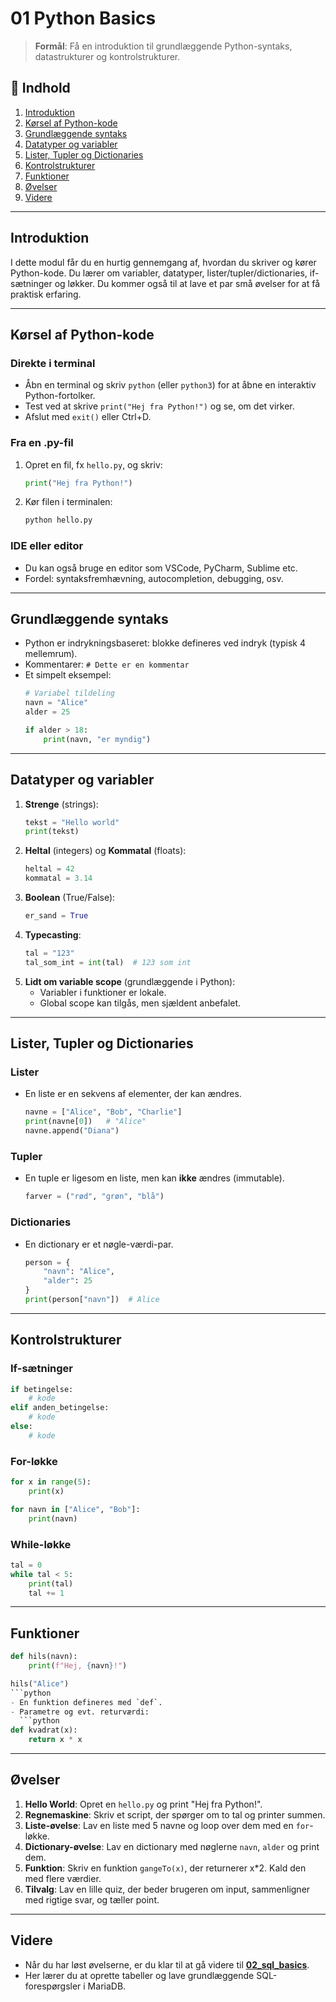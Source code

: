 # 01 Python Basics

> **Formål**: Få en introduktion til grundlæggende Python-syntaks, datastrukturer og kontrolstrukturer.

## 📝 Indhold
1. [Introduktion](#introduktion)
2. [Kørsel af Python-kode](#kørsel-af-python-kode)
3. [Grundlæggende syntaks](#grundlæggende-syntaks)
4. [Datatyper og variabler](#datatyper-og-variabler)
5. [Lister, Tupler og Dictionaries](#lister-tupler-og-dictionaries)
6. [Kontrolstrukturer](#kontrolstrukturer)
7. [Funktioner](#funktioner)
8. [Øvelser](#øvelser)
9. [Videre](#videre)

---

## Introduktion
I dette modul får du en hurtig gennemgang af, hvordan du skriver og kører Python-kode. Du lærer om variabler, datatyper, lister/tupler/dictionaries, if-sætninger og løkker. Du kommer også til at lave et par små øvelser for at få praktisk erfaring.

---

## Kørsel af Python-kode
### Direkte i terminal
- Åbn en terminal og skriv `python` (eller `python3`) for at åbne en interaktiv Python-fortolker.
- Test ved at skrive `print("Hej fra Python!")` og se, om det virker.
- Afslut med `exit()` eller Ctrl+D.

### Fra en .py-fil
1. Opret en fil, fx `hello.py`, og skriv:
   ```python
   print("Hej fra Python!")
   ```
2. Kør filen i terminalen:
   ```bash
   python hello.py
   ```

### IDE eller editor
- Du kan også bruge en editor som VSCode, PyCharm, Sublime etc.
- Fordel: syntaksfremhævning, autocompletion, debugging, osv.

---

## Grundlæggende syntaks
- Python er indrykningsbaseret: blokke defineres ved indryk (typisk 4 mellemrum).
- Kommentarer: `# Dette er en kommentar`
- Et simpelt eksempel:
  ```python
  # Variabel tildeling
  navn = "Alice"
  alder = 25

  if alder > 18:
      print(navn, "er myndig")
  ```

---

## Datatyper og variabler

1. **Strenge** (strings):
   ```python
   tekst = "Hello world"
   print(tekst)
   ```
2. **Heltal** (integers) og **Kommatal** (floats):
   ```python
   heltal = 42
   kommatal = 3.14
   ```
3. **Boolean** (True/False):
   ```python
   er_sand = True
   ```
4. **Typecasting**:
   ```python
   tal = "123"
   tal_som_int = int(tal)  # 123 som int
   ```
5. **Lidt om variable scope** (grundlæggende i Python):
   - Variabler i funktioner er lokale.
   - Global scope kan tilgås, men sjældent anbefalet.

---

## Lister, Tupler og Dictionaries

### Lister
- En liste er en sekvens af elementer, der kan ændres.
  ```python
  navne = ["Alice", "Bob", "Charlie"]
  print(navne[0])   # "Alice"
  navne.append("Diana")
  ```

### Tupler
- En tuple er ligesom en liste, men kan **ikke** ændres (immutable).
  ```python
  farver = ("rød", "grøn", "blå")
  ```

### Dictionaries
- En dictionary er et nøgle-værdi-par.
  ```python
  person = {
      "navn": "Alice",
      "alder": 25
  }
  print(person["navn"])  # Alice
  ```

---

## Kontrolstrukturer

### If-sætninger
```python
if betingelse:
    # kode
elif anden_betingelse:
    # kode
else:
    # kode
```

### For-løkke
```python
for x in range(5):
    print(x)

for navn in ["Alice", "Bob"]:
    print(navn)
```

### While-løkke
```python
tal = 0
while tal < 5:
    print(tal)
    tal += 1
```

---

## Funktioner
```python
def hils(navn):
    print(f"Hej, {navn}!")

hils("Alice")
```python
- En funktion defineres med `def`.
- Parametre og evt. returværdi:
  ```python
def kvadrat(x):
    return x * x
```

---

## Øvelser
1. **Hello World**: Opret en `hello.py` og print "Hej fra Python!".
2. **Regnemaskine**: Skriv et script, der spørger om to tal og printer summen.
3. **Liste-øvelse**: Lav en liste med 5 navne og loop over dem med en `for`-løkke.
4. **Dictionary-øvelse**: Lav en dictionary med nøglerne `navn`, `alder` og print dem.
5. **Funktion**: Skriv en funktion `gangeTo(x)`, der returnerer x*2. Kald den med flere værdier.
6. **Tilvalg**: Lav en lille quiz, der beder brugeren om input, sammenligner med rigtige svar, og tæller point.

---

## Videre
- Når du har løst øvelserne, er du klar til at gå videre til **[02_sql_basics](../02_sql_basics/README.md)**.
- Her lærer du at oprette tabeller og lave grundlæggende SQL-forespørgsler i MariaDB.

